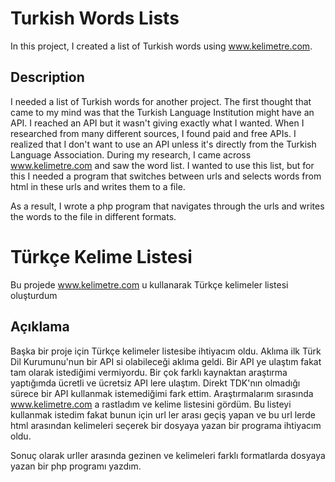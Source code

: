 # Turkish Words Lists

In this project, I created a list of Turkish words using www.kelimetre.com.

## Description

I needed a list of Turkish words for another project. The first thought that came to my mind was that the Turkish Language Institution might have an API. I reached an API but it wasn't giving exactly what I wanted. When I researched from many different sources, I found paid and free APIs. I realized that I don't want to use an API unless it's directly from the Turkish Language Association. During my research, I came across www.kelimetre.com and saw the word list. I wanted to use this list, but for this I needed a program that switches between urls and selects words from html in these urls and writes them to a file.

As a result, I wrote a php program that navigates through the urls and writes the words to the file in different formats.

# Türkçe Kelime Listesi

Bu projede www.kelimetre.com u kullanarak Türkçe kelimeler listesi oluşturdum

## Açıklama

Başka bir proje için Türkçe kelimeler listesibe ihtiyacım oldu. Aklıma ilk Türk Dil Kurumunu'nun bir API si olabileceği aklıma geldi. Bir API ye ulaştım fakat tam olarak istediğimi vermiyordu. Bir çok farklı kaynaktan araştırma yaptığımda ücretli ve ücretsiz API lere ulaştım. Direkt TDK'nın olmadığı sürece bir API kullanmak istemediğimi fark ettim. Araştırmalarım sırasında www.kelimetre.com a rastladım ve kelime listesini gördüm. Bu listeyi kullanmak istedim fakat bunun için url ler arası geçiş yapan ve bu url lerde html arasından kelimeleri seçerek bir dosyaya yazan bir programa ihtiyacım oldu.

Sonuç olarak urller arasında gezinen ve kelimeleri farklı formatlarda dosyaya yazan bir php programı yazdım.
